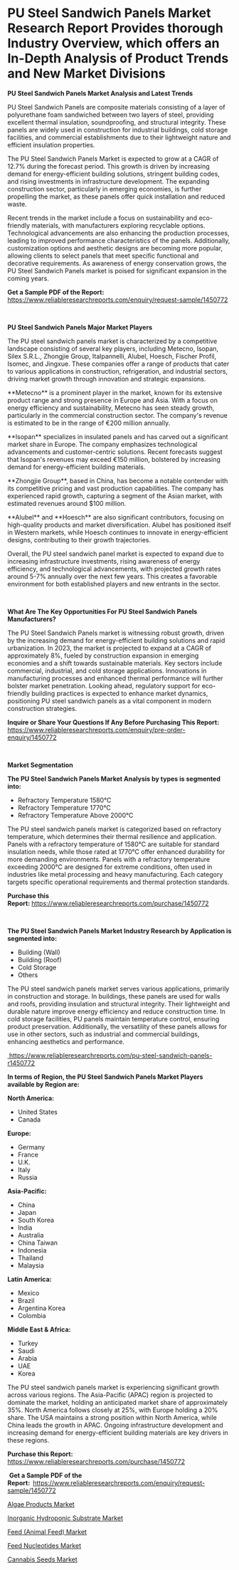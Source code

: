 <p><h1>PU Steel Sandwich Panels Market Research Report Provides thorough Industry Overview, which offers an In-Depth Analysis of Product Trends and New Market Divisions</h1></p><p><strong>PU Steel Sandwich Panels Market Analysis and Latest Trends</strong></p>
<p><p>PU Steel Sandwich Panels are composite materials consisting of a layer of polyurethane foam sandwiched between two layers of steel, providing excellent thermal insulation, soundproofing, and structural integrity. These panels are widely used in construction for industrial buildings, cold storage facilities, and commercial establishments due to their lightweight nature and efficient insulation properties.</p><p>The PU Steel Sandwich Panels Market is expected to grow at a CAGR of 12.7% during the forecast period. This growth is driven by increasing demand for energy-efficient building solutions, stringent building codes, and rising investments in infrastructure development. The expanding construction sector, particularly in emerging economies, is further propelling the market, as these panels offer quick installation and reduced waste.</p><p>Recent trends in the market include a focus on sustainability and eco-friendly materials, with manufacturers exploring recyclable options. Technological advancements are also enhancing the production processes, leading to improved performance characteristics of the panels. Additionally, customization options and aesthetic designs are becoming more popular, allowing clients to select panels that meet specific functional and decorative requirements. As awareness of energy conservation grows, the PU Steel Sandwich Panels market is poised for significant expansion in the coming years.</p></p>
<p><strong>Get a Sample PDF of the Report:&nbsp;</strong> <a href="https://www.reliableresearchreports.com/enquiry/request-sample/1450772?utm_campaign=2104&utm_medium=2&utm_source=Github&utm_content=ia&utm_term=02022025&utm_id=pu-steel-sandwich-panels">https://www.reliableresearchreports.com/enquiry/request-sample/1450772</a></p>
<p>&nbsp;</p>
<p><strong>PU Steel Sandwich Panels Major Market Players</strong></p>
<p><p>The PU steel sandwich panels market is characterized by a competitive landscape consisting of several key players, including Metecno, Isopan, Silex S.R.L., Zhongjie Group, Italpannelli, Alubel, Hoesch, Fischer Profil, Isomec, and Jingxue. These companies offer a range of products that cater to various applications in construction, refrigeration, and industrial sectors, driving market growth through innovation and strategic expansions.</p><p>**Metecno** is a prominent player in the market, known for its extensive product range and strong presence in Europe and Asia. With a focus on energy efficiency and sustainability, Metecno has seen steady growth, particularly in the commercial construction sector. The company's revenue is estimated to be in the range of €200 million annually.</p><p>**Isopan** specializes in insulated panels and has carved out a significant market share in Europe. The company emphasizes technological advancements and customer-centric solutions. Recent forecasts suggest that Isopan's revenues may exceed €150 million, bolstered by increasing demand for energy-efficient building materials.</p><p>**Zhongjie Group**, based in China, has become a notable contender with its competitive pricing and vast production capabilities. The company has experienced rapid growth, capturing a segment of the Asian market, with estimated revenues around $100 million.</p><p>**Alubel** and **Hoesch** are also significant contributors, focusing on high-quality products and market diversification. Alubel has positioned itself in Western markets, while Hoesch continues to innovate in energy-efficient designs, contributing to their growth trajectories.</p><p>Overall, the PU steel sandwich panel market is expected to expand due to increasing infrastructure investments, rising awareness of energy efficiency, and technological advancements, with projected growth rates around 5-7% annually over the next few years. This creates a favorable environment for both established players and new entrants in the sector.</p></p>
<p>&nbsp;</p>
<p><strong>What Are The Key Opportunities For PU Steel Sandwich Panels Manufacturers?</strong></p>
<p><p>The PU Steel Sandwich Panels market is witnessing robust growth, driven by the increasing demand for energy-efficient building solutions and rapid urbanization. In 2023, the market is projected to expand at a CAGR of approximately 8%, fueled by construction expansion in emerging economies and a shift towards sustainable materials. Key sectors include commercial, industrial, and cold storage applications. Innovations in manufacturing processes and enhanced thermal performance will further bolster market penetration. Looking ahead, regulatory support for eco-friendly building practices is expected to enhance market dynamics, positioning PU steel sandwich panels as a vital component in modern construction strategies.</p></p>
<p><strong>Inquire or Share Your Questions If Any Before Purchasing This Report:</strong> <a href="https://www.reliableresearchreports.com/enquiry/pre-order-enquiry/1450772?utm_campaign=2104&utm_medium=2&utm_source=Github&utm_content=ia&utm_term=02022025&utm_id=pu-steel-sandwich-panels">https://www.reliableresearchreports.com/enquiry/pre-order-enquiry/1450772</a></p>
<p>&nbsp;</p>
<p><strong>Market Segmentation</strong></p>
<p><strong>The PU Steel Sandwich Panels Market Analysis by types is segmented into:</strong></p>
<p><ul><li>Refractory Temperature 1580℃</li><li>Refractory Temperature 1770℃</li><li>Refractory Temperature Above 2000℃</li></ul></p>
<p><p>The PU steel sandwich panels market is categorized based on refractory temperature, which determines their thermal resilience and application. Panels with a refractory temperature of 1580℃ are suitable for standard insulation needs, while those rated at 1770℃ offer enhanced durability for more demanding environments. Panels with a refractory temperature exceeding 2000℃ are designed for extreme conditions, often used in industries like metal processing and heavy manufacturing. Each category targets specific operational requirements and thermal protection standards.</p></p>
<p><strong>Purchase this Report:&nbsp;</strong><a href="https://www.reliableresearchreports.com/purchase/1450772?utm_campaign=2104&utm_medium=2&utm_source=Github&utm_content=ia&utm_term=02022025&utm_id=pu-steel-sandwich-panels">https://www.reliableresearchreports.com/purchase/1450772</a></p>
<p>&nbsp;</p>
<p><strong>The PU Steel Sandwich Panels Market Industry Research by Application is segmented into:</strong></p>
<p><ul><li>Building (Wall)</li><li>Building (Roof)</li><li>Cold Storage</li><li>Others</li></ul></p>
<p><p>The PU steel sandwich panels market serves various applications, primarily in construction and storage. In buildings, these panels are used for walls and roofs, providing insulation and structural integrity. Their lightweight and durable nature improve energy efficiency and reduce construction time. In cold storage facilities, PU panels maintain temperature control, ensuring product preservation. Additionally, the versatility of these panels allows for use in other sectors, such as industrial and commercial buildings, enhancing aesthetics and performance.</p></p>
<p><a href="https://www.reliableresearchreports.com/pu-steel-sandwich-panels-r1450772?utm_campaign=2104&utm_medium=2&utm_source=Github&utm_content=ia&utm_term=02022025&utm_id=pu-steel-sandwich-panels">&nbsp;https://www.reliableresearchreports.com/pu-steel-sandwich-panels-r1450772</a></p>
<p><strong>In terms of Region, the PU Steel Sandwich Panels Market Players available by Region are:</strong></p>
<p>
    <p> <strong> North America: </strong>
        <ul>
            <li>United States</li>
            <li>Canada</li>
        </ul>
        </p> 
    <p> <strong> Europe: </strong>
        <ul>
            <li>Germany</li>
            <li>France</li>
            <li>U.K.</li>
            <li>Italy</li>
            <li>Russia</li>
        </ul>
        </p> 
    <p> <strong> Asia-Pacific: </strong>
        <ul>
            <li>China</li>
            <li>Japan</li>
            <li>South Korea</li>
            <li>India</li>
            <li>Australia</li>
            <li>China Taiwan</li>
            <li>Indonesia</li>
            <li>Thailand</li>
            <li>Malaysia</li>
        </ul>
        </p> 
    <p> <strong> Latin America: </strong>
        <ul>
            <li>Mexico</li>
            <li>Brazil</li>
            <li>Argentina Korea</li>
            <li>Colombia</li>
        </ul>
        </p> 
    <p> <strong> Middle East & Africa: </strong>
        <ul>
            <li>Turkey</li>
            <li>Saudi</li>
            <li>Arabia</li>
            <li>UAE</li>
            <li>Korea</li>
        </ul>
    </p>
    </p>
<p><p>The PU steel sandwich panels market is experiencing significant growth across various regions. The Asia-Pacific (APAC) region is projected to dominate the market, holding an anticipated market share of approximately 35%. North America follows closely at 25%, with Europe holding a 20% share. The USA maintains a strong position within North America, while China leads the growth in APAC. Ongoing infrastructure development and increasing demand for energy-efficient building materials are key drivers in these regions.</p></p>
<p><strong>Purchase this Report: </strong><a href="https://www.reliableresearchreports.com/purchase/1450772?utm_campaign=2104&utm_medium=2&utm_source=Github&utm_content=ia&utm_term=02022025&utm_id=pu-steel-sandwich-panels">https://www.reliableresearchreports.com/purchase/1450772</a></p>
<p>&nbsp;<strong>Get a Sample PDF of the Report:&nbsp;&nbsp;</strong><a href="https://www.reliableresearchreports.com/enquiry/request-sample/1450772?utm_campaign=2104&utm_medium=2&utm_source=Github&utm_content=ia&utm_term=02022025&utm_id=pu-steel-sandwich-panels">https://www.reliableresearchreports.com/enquiry/request-sample/1450772</a></p>
<p><strong></strong></p>
<p><p><a href="https://www.linkedin.com/pulse/in-depth-investigation-algae-products-market-projected-cagr-9kzae?utm_campaign=2104&utm_medium=2&utm_source=Github&utm_content=ia&utm_term=02022025&utm_id=pu-steel-sandwich-panels">Algae Products Market</a></p><p><a href="https://www.linkedin.com/pulse/inorganic-hydroponic-substrate-market-share-analysis-growth-vyspe?utm_campaign=2104&utm_medium=2&utm_source=Github&utm_content=ia&utm_term=02022025&utm_id=pu-steel-sandwich-panels">Inorganic Hydroponic Substrate Market</a></p><p><a href="https://www.linkedin.com/pulse/feed-animal-market-outlook-strategic-insights-forecasted-izsre?utm_campaign=2104&utm_medium=2&utm_source=Github&utm_content=ia&utm_term=02022025&utm_id=pu-steel-sandwich-panels">Feed (Animal Feed) Market</a></p><p><a href="https://www.linkedin.com/pulse/feed-nucleotides-market-analysis-global-opportunities-der2e?utm_campaign=2104&utm_medium=2&utm_source=Github&utm_content=ia&utm_term=02022025&utm_id=pu-steel-sandwich-panels">Feed Nucleotides Market</a></p><p><a href="https://www.linkedin.com/pulse/cannabis-seeds-market-report-analyzing-size-key-drivers-projected-kwp0e?utm_campaign=2104&utm_medium=2&utm_source=Github&utm_content=ia&utm_term=02022025&utm_id=pu-steel-sandwich-panels">Cannabis Seeds Market</a></p></p>